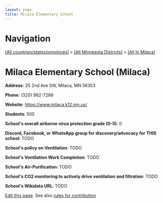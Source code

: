 ```yaml
---
layout: page
title: Milaca Elementary School
---
```

# Navigation

[[All countries/states/provinces]](../../..) > [[All Minnesota Districts]](../..) > [[All In Milaca]](..)

# Milaca Elementary School (Milaca)

**Address**: 25 2nd Ave SW, Milaca, MN 56353

**Phone**: (320) 982-7286

**Website**: <https://www.milaca.k12.mn.us/>

**Students**: 500

**School's overall airborne virus protection grade (0-5)**: 0

**Discord, Facebook, or WhatsApp group for discovery/advocacy for THIS school**: TODO

**School's policy on Ventilation**: TODO

**School's Ventilation Work Completion**: TODO

**School's Air-Purification**: TODO

**School's CO2 monitoring to actively drive ventilation and filtration**: TODO

**School's Wikidata URL**: TODO


[Edit this page](https://github.com/ventilate-schools/MN/edit/main/./Milaca/Milaca_Elementary_School.md). See also [rules for contribution](../../../contribution-rules/)
